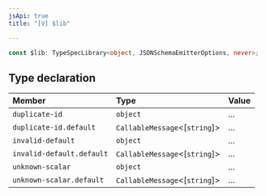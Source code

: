 ```yaml
---
jsApi: true
title: "[V] $lib"

---
```

```ts
const $lib: TypeSpecLibrary<object, JSONSchemaEmitterOptions, never>;
```

## Type declaration

| Member | Type | Value |
| :------ | :------ | :------ |
| `duplicate-id` | `object` | ... |
| `duplicate-id.default` | `CallableMessage`<[`string`]\> | ... |
| `invalid-default` | `object` | ... |
| `invalid-default.default` | `CallableMessage`<[`string`]\> | ... |
| `unknown-scalar` | `object` | ... |
| `unknown-scalar.default` | `CallableMessage`<[`string`]\> | ... |
